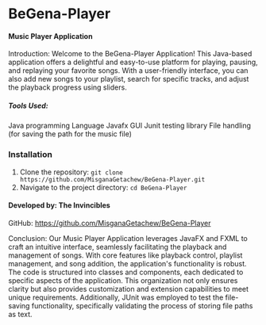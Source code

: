 # BeGena-Player


####    Music Player Application

Introduction:
Welcome to the BeGena-Player Application!
This Java-based application offers a delightful and easy-to-use platform for playing, pausing,  and replaying
your favorite songs. With a user-friendly interface, you can also add new songs to your playlist,
search for specific tracks, and adjust the playback progress using sliders.



##### *Tools Used:*
Java programming Language
Javafx GUI
Junit testing library
File handling (for saving the path for the music file)



### Installation
1. Clone the repository:
   `git clone https://github.com/MisganaGetachew/BeGena-Player.git`
2. Navigate to the project directory:
   `cd BeGena-Player`



####  Developed by: The Invincibles
GitHub: https://github.com/MisganaGetachew/BeGena-Player


Conclusion:
Our Music Player Application leverages JavaFX and FXML to craft an intuitive interface, seamlessly facilitating the playback and management of songs. With core features like playback control, playlist management, and song addition, the application's functionality is robust. The code is structured into classes and components, each dedicated to specific aspects of the application. This organization not only ensures clarity but also provides customization and extension capabilities to meet unique requirements. Additionally, JUnit was employed to test the file-saving functionality, specifically validating the process of storing file paths as text.
